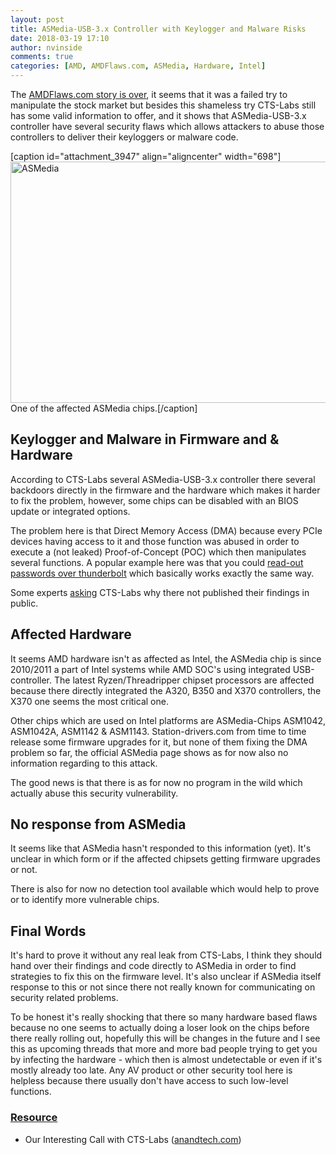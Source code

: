 ```yaml
---
layout: post
title: ASMedia-USB-3.x Controller with Keylogger and Malware Risks
date: 2018-03-19 17:10
author: nvinside
comments: true
categories: [AMD, AMDFlaws.com, ASMedia, Hardware, Intel]
---
```

The <a href="https://chefkochblog.wordpress.com/2018/03/14/amdflaws-com-reports-multiple-cpu-attack-vectors-and-vulnerabilities/" target="_blank" rel="noopener">AMDFlaws.com story is over</a>, it seems that it was a failed try to manipulate the stock market but besides this shameless try CTS-Labs still has some valid information to offer, and it shows that ASMedia-USB-3.x controller have several security flaws which allows attackers to abuse those controllers to deliver their keyloggers or malware code.

[caption id="attachment_3947" align="aligncenter" width="698"]<img class=" size-full wp-image-3947 aligncenter" src="https://chefkochblog.files.wordpress.com/2018/03/asmedia.png" alt="ASMedia" width="698" height="386" /> One of the affected ASMedia chips.[/caption]

<!--more-->

<h2>Keylogger and Malware in Firmware and &amp; Hardware</h2>

According to CTS-Labs several ASMedia-USB-3.x controller there several backdoors directly in the firmware and the hardware which makes it harder to fix the problem, however, some chips can be disabled with an BIOS update or integrated options.

The problem here is that Direct Memory Access (DMA) because every PCIe devices having access to it and those function was abused in order to execute a (not leaked) Proof-of-Concept (POC) which then manipulates several functions. A popular example here was that you could <a href="http://blog.frizk.net/2016/12/filevault-password-retrieval.html" target="_blank" rel="noopener">read-out passwords over thunderbolt</a> which basically works exactly the same way.

Some experts <a href="https://www.extremetech.com/computing/265695-cts-labs-responds-allegations-bad-faith-amd-security-disclosures-digs-deeper-hole" target="_blank" rel="noopener">asking</a> CTS-Labs why there not published their findings in public.

<h2>Affected Hardware</h2>

It seems AMD hardware isn't as affected as Intel, the ASMedia chip is since 2010/2011 a part of Intel systems while AMD SOC's using integrated USB-controller. The latest Ryzen/Threadripper chipset processors are affected because there directly integrated the A320, B350 and X370 controllers, the X370 one seems the most critical one.

Other chips which are used on Intel platforms are ASMedia-Chips ASM1042, ASM1042A, ASM1142 &amp; ASM1143. Station-drivers.com from time to time release some firmware upgrades for it, but none of them fixing the DMA problem so far, the official ASMedia page shows as for now also no information regarding to this attack.

The good news is that there is as for now no program in the wild which actually abuse this security vulnerability.

<h2>No response from ASMedia</h2>

It seems like that ASMedia hasn't responded to this information (yet). It's unclear in which form or if the affected chipsets getting firmware upgrades or not.

There is also for now no detection tool available which would help to prove or to identify more vulnerable chips.

<h2>Final Words</h2>

It's hard to prove it without any real leak from CTS-Labs, I think they should hand over their findings and code directly to ASMedia in order to find strategies to fix this on the firmware level. It's also unclear if ASMedia itself response to this or not since there not really known for communicating on security related problems.

To be honest it's really shocking that there so many hardware based flaws because no one seems to actually doing a loser look on the chips before there really rolling out, hopefully this will be changes in the future and I see this as upcoming threads that more and more bad people trying to get you by infecting the hardware - which then is almost undetectable or even if it's mostly already too late. Any AV product or other security tool here is helpless because there usually don't have access to such low-level functions.

<h3><span style="text-decoration:underline;">Resource</span></h3>

<ul>
    <li>Our Interesting Call with CTS-Labs (<a href="https://www.anandtech.com/show/12536/our-interesting-call-with-cts-labs" target="_blank" rel="noopener">anandtech.com</a>)</li>
</ul>
